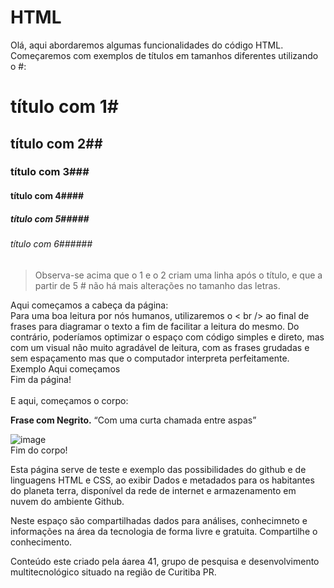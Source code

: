 # HTML
Olá, aqui abordaremos algumas funcionalidades do código HTML.<br/>
Começaremos com exemplos de títulos em tamanhos diferentes utilizando o #:
# título com 1# #
## título com 2## ##
### título com 3### ###
#### título com 4#### ####
##### título com 5##### #####
###### título com 6###### ######

<blockquote>
Observa-se acima que o 1 e o 2 criam uma linha após o título, e que a partir de 5 # não há mais alterações no tamanho das letras.
</blockquote>
<head>
Aqui começamos a cabeça da página:<br/>
Para uma boa leitura por nós humanos, utilizaremos o <!-- Para usar <br/> exibindo o texto sem que quebre a linha --> < br /> ao final de frases para diagramar o texto a fim de facilitar a leitura do mesmo. Do contrário, poderíamos optimizar o espaço com código simples e direto, mas com um visual não muito agradável de leitura, com  as frases grudadas e sem espaçamento mas que o computador interpreta perfeitamente.  Exemplo <head>Aqui começamos</head><br/>
Fim da página!<br/>
</head><br/>
<body>E aqui, começamos o corpo:<br/>

<strong>Frase com Negrito.</strong>
<q>Com uma curta chamada entre aspas</q>

![image](https://user-images.githubusercontent.com/87396846/180835700-69defcb0-f689-4820-a9d7-d8704d8fc00d.png)<br/>
Fim do corpo!<br/>
</body>
<p>
Esta página serve de teste e exemplo das possibilidades do github e de linguagens HTML e CSS, ao exibir Dados e metadados para os habitantes do planeta terra,
disponível da rede de internet e armazenamento em nuvem do ambiente Github.

Neste espaço são compartilhadas dados para análises, conhecimneto e informações na área da tecnologia de forma livre e gratuita. Compartilhe o conhecimento.

Conteúdo este criado pela áarea 41, grupo de pesquisa e desenvolvimento multitecnológico situado na região de Curitiba PR.  
</p>

